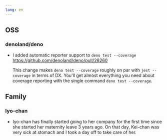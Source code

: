 ```yaml
---
lang: en
---
```


## OSS

### denoland/deno

- I added automatic reporter support to `deno test --coverage` https://github.com/denoland/deno/pull/28260

  This change makes `deno test --coverage` roughly on par with `jest --coverage` in terms of DX. You'll get almost everything you need about coverage reporting with the single command `deno test --coverage`.

## Family

### Iyo-chan

- Iyo-chan has finally started going to her company for the first time since she started her maternity leave 3 years ago. On that day, Kei-chan was very sick at stomach and I took a day off to take care of her.

